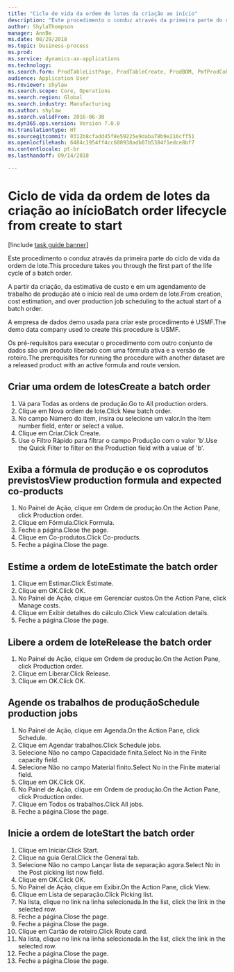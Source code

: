 ```yaml
--- 
title: "Ciclo de vida da ordem de lotes da criação ao início"
description: "Este procedimento o conduz através da primeira parte do ciclo de vida da ordem de lote."
author: ShylaThompson
manager: AnnBe
ms.date: 08/29/2018
ms.topic: business-process
ms.prod: 
ms.service: dynamics-ax-applications
ms.technology: 
ms.search.form: ProdTableListPage, ProdTableCreate, ProdBOM, PmfProdCoBy, ProdParmCostEstimation, ProdCalcTrans, ProdParmRelease, ProdSchedule, ProdRouteJob, ProdParmStartUp, ProdJournalTransBOM, ProdJournalTransRoute
audience: Application User
ms.reviewer: shylaw
ms.search.scope: Core, Operations
ms.search.region: Global
ms.search.industry: Manufacturing
ms.author: shylaw
ms.search.validFrom: 2016-06-30
ms.dyn365.ops.version: Version 7.0.0
ms.translationtype: HT
ms.sourcegitcommit: 0312b8cfadd45f8e59225e9daba78b9e216cff51
ms.openlocfilehash: 6484c1954ff4cc600938adb07b5384f1edce8bf7
ms.contentlocale: pt-br
ms.lasthandoff: 09/14/2018

---
```

# <a name="batch-order-lifecycle-from-create-to-start"></a><span data-ttu-id="72fd5-103">Ciclo de vida da ordem de lotes da criação ao início</span><span class="sxs-lookup"><span data-stu-id="72fd5-103">Batch order lifecycle from create to start</span></span>

[!include [task guide banner](../../includes/task-guide-banner.md)]

<span data-ttu-id="72fd5-104">Este procedimento o conduz através da primeira parte do ciclo de vida da ordem de lote.</span><span class="sxs-lookup"><span data-stu-id="72fd5-104">This procedure takes you through the first part of the life cycle of a batch order.</span></span>

<span data-ttu-id="72fd5-105">A partir da criação, da estimativa de custo e em um agendamento de trabalho de produção até o início real de uma ordem de lote.</span><span class="sxs-lookup"><span data-stu-id="72fd5-105">From creation, cost estimation, and over production job scheduling to the actual start of a batch order.</span></span>



<span data-ttu-id="72fd5-106">A empresa de dados demo usada para criar este procedimento é USMF.</span><span class="sxs-lookup"><span data-stu-id="72fd5-106">The demo data company used to create this procedure is USMF.</span></span> 



<span data-ttu-id="72fd5-107">Os pré-requisitos para executar o procedimento com outro conjunto de dados são um produto liberado com uma fórmula ativa e a versão de roteiro.</span><span class="sxs-lookup"><span data-stu-id="72fd5-107">The prerequisites for running the procedure with another dataset are a released product with an active formula and route version.</span></span>


## <a name="create-a-batch-order"></a><span data-ttu-id="72fd5-108">Criar uma ordem de lotes</span><span class="sxs-lookup"><span data-stu-id="72fd5-108">Create a batch order</span></span>
1. <span data-ttu-id="72fd5-109">Vá para Todas as ordens de produção.</span><span class="sxs-lookup"><span data-stu-id="72fd5-109">Go to All production orders.</span></span>
2. <span data-ttu-id="72fd5-110">Clique em Nova ordem de lote.</span><span class="sxs-lookup"><span data-stu-id="72fd5-110">Click New batch order.</span></span>
3. <span data-ttu-id="72fd5-111">No campo Número do item, insira ou selecione um valor.</span><span class="sxs-lookup"><span data-stu-id="72fd5-111">In the Item number field, enter or select a value.</span></span>
4. <span data-ttu-id="72fd5-112">Clique em Criar.</span><span class="sxs-lookup"><span data-stu-id="72fd5-112">Click Create.</span></span>
5. <span data-ttu-id="72fd5-113">Use o Filtro Rápido para filtrar o campo Produção com o valor 'b'.</span><span class="sxs-lookup"><span data-stu-id="72fd5-113">Use the Quick Filter to filter on the Production field with a value of 'b'.</span></span>

## <a name="view-production-formula-and-expected-co-products"></a><span data-ttu-id="72fd5-114">Exiba a fórmula de produção e os coprodutos previstos</span><span class="sxs-lookup"><span data-stu-id="72fd5-114">View production formula and expected co-products</span></span>
1. <span data-ttu-id="72fd5-115">No Painel de Ação, clique em Ordem de produção.</span><span class="sxs-lookup"><span data-stu-id="72fd5-115">On the Action Pane, click Production order.</span></span>
2. <span data-ttu-id="72fd5-116">Clique em Fórmula.</span><span class="sxs-lookup"><span data-stu-id="72fd5-116">Click Formula.</span></span>
3. <span data-ttu-id="72fd5-117">Feche a página.</span><span class="sxs-lookup"><span data-stu-id="72fd5-117">Close the page.</span></span>
4. <span data-ttu-id="72fd5-118">Clique em Co-produtos.</span><span class="sxs-lookup"><span data-stu-id="72fd5-118">Click Co-products.</span></span>
5. <span data-ttu-id="72fd5-119">Feche a página.</span><span class="sxs-lookup"><span data-stu-id="72fd5-119">Close the page.</span></span>

## <a name="estimate-the-batch-order"></a><span data-ttu-id="72fd5-120">Estime a ordem de lote</span><span class="sxs-lookup"><span data-stu-id="72fd5-120">Estimate the batch order</span></span>
1. <span data-ttu-id="72fd5-121">Clique em Estimar.</span><span class="sxs-lookup"><span data-stu-id="72fd5-121">Click Estimate.</span></span>
2. <span data-ttu-id="72fd5-122">Clique em OK.</span><span class="sxs-lookup"><span data-stu-id="72fd5-122">Click OK.</span></span>
3. <span data-ttu-id="72fd5-123">No Painel de Ação, clique em Gerenciar custos.</span><span class="sxs-lookup"><span data-stu-id="72fd5-123">On the Action Pane, click Manage costs.</span></span>
4. <span data-ttu-id="72fd5-124">Clique em Exibir detalhes do cálculo.</span><span class="sxs-lookup"><span data-stu-id="72fd5-124">Click View calculation details.</span></span>
5. <span data-ttu-id="72fd5-125">Feche a página.</span><span class="sxs-lookup"><span data-stu-id="72fd5-125">Close the page.</span></span>

## <a name="release-the-batch-order"></a><span data-ttu-id="72fd5-126">Libere a ordem de lote</span><span class="sxs-lookup"><span data-stu-id="72fd5-126">Release the batch order</span></span>
1. <span data-ttu-id="72fd5-127">No Painel de Ação, clique em Ordem de produção.</span><span class="sxs-lookup"><span data-stu-id="72fd5-127">On the Action Pane, click Production order.</span></span>
2. <span data-ttu-id="72fd5-128">Clique em Liberar.</span><span class="sxs-lookup"><span data-stu-id="72fd5-128">Click Release.</span></span>
3. <span data-ttu-id="72fd5-129">Clique em OK.</span><span class="sxs-lookup"><span data-stu-id="72fd5-129">Click OK.</span></span>

## <a name="schedule-production-jobs"></a><span data-ttu-id="72fd5-130">Agende os trabalhos de produção</span><span class="sxs-lookup"><span data-stu-id="72fd5-130">Schedule production jobs</span></span>
1. <span data-ttu-id="72fd5-131">No Painel de Ação, clique em Agenda.</span><span class="sxs-lookup"><span data-stu-id="72fd5-131">On the Action Pane, click Schedule.</span></span>
2. <span data-ttu-id="72fd5-132">Clique em Agendar trabalhos.</span><span class="sxs-lookup"><span data-stu-id="72fd5-132">Click Schedule jobs.</span></span>
3. <span data-ttu-id="72fd5-133">Selecione Não no campo Capacidade finita.</span><span class="sxs-lookup"><span data-stu-id="72fd5-133">Select No in the Finite capacity field.</span></span>
4. <span data-ttu-id="72fd5-134">Selecione Não no campo Material finito.</span><span class="sxs-lookup"><span data-stu-id="72fd5-134">Select No in the Finite material field.</span></span>
5. <span data-ttu-id="72fd5-135">Clique em OK.</span><span class="sxs-lookup"><span data-stu-id="72fd5-135">Click OK.</span></span>
6. <span data-ttu-id="72fd5-136">No Painel de Ação, clique em Ordem de produção.</span><span class="sxs-lookup"><span data-stu-id="72fd5-136">On the Action Pane, click Production order.</span></span>
7. <span data-ttu-id="72fd5-137">Clique em Todos os trabalhos.</span><span class="sxs-lookup"><span data-stu-id="72fd5-137">Click All jobs.</span></span>
8. <span data-ttu-id="72fd5-138">Feche a página.</span><span class="sxs-lookup"><span data-stu-id="72fd5-138">Close the page.</span></span>

## <a name="start-the-batch-order"></a><span data-ttu-id="72fd5-139">Inicie a ordem de lote</span><span class="sxs-lookup"><span data-stu-id="72fd5-139">Start the batch order</span></span>
1. <span data-ttu-id="72fd5-140">Clique em Iniciar.</span><span class="sxs-lookup"><span data-stu-id="72fd5-140">Click Start.</span></span>
2. <span data-ttu-id="72fd5-141">Clique na guia Geral.</span><span class="sxs-lookup"><span data-stu-id="72fd5-141">Click the General tab.</span></span>
3. <span data-ttu-id="72fd5-142">Selecione Não no campo Lançar lista de separação agora.</span><span class="sxs-lookup"><span data-stu-id="72fd5-142">Select No in the Post picking list now field.</span></span>
4. <span data-ttu-id="72fd5-143">Clique em OK.</span><span class="sxs-lookup"><span data-stu-id="72fd5-143">Click OK.</span></span>
5. <span data-ttu-id="72fd5-144">No Painel de Ação, clique em Exibir.</span><span class="sxs-lookup"><span data-stu-id="72fd5-144">On the Action Pane, click View.</span></span>
6. <span data-ttu-id="72fd5-145">Clique em Lista de separação.</span><span class="sxs-lookup"><span data-stu-id="72fd5-145">Click Picking list.</span></span>
7. <span data-ttu-id="72fd5-146">Na lista, clique no link na linha selecionada.</span><span class="sxs-lookup"><span data-stu-id="72fd5-146">In the list, click the link in the selected row.</span></span>
8. <span data-ttu-id="72fd5-147">Feche a página.</span><span class="sxs-lookup"><span data-stu-id="72fd5-147">Close the page.</span></span>
9. <span data-ttu-id="72fd5-148">Feche a página.</span><span class="sxs-lookup"><span data-stu-id="72fd5-148">Close the page.</span></span>
10. <span data-ttu-id="72fd5-149">Clique em Cartão de roteiro.</span><span class="sxs-lookup"><span data-stu-id="72fd5-149">Click Route card.</span></span>
11. <span data-ttu-id="72fd5-150">Na lista, clique no link na linha selecionada.</span><span class="sxs-lookup"><span data-stu-id="72fd5-150">In the list, click the link in the selected row.</span></span>
12. <span data-ttu-id="72fd5-151">Feche a página.</span><span class="sxs-lookup"><span data-stu-id="72fd5-151">Close the page.</span></span>
13. <span data-ttu-id="72fd5-152">Feche a página.</span><span class="sxs-lookup"><span data-stu-id="72fd5-152">Close the page.</span></span>


